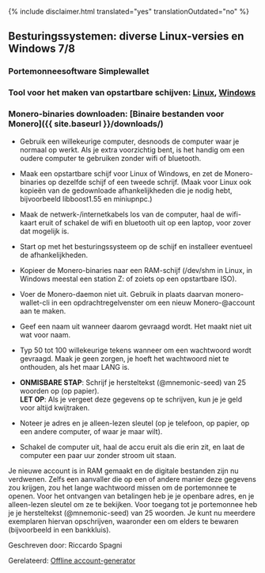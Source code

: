 {% include disclaimer.html translated="yes" translationOutdated="no" %}

## Besturingssystemen:  diverse Linux-versies en Windows 7/8

### Portemonneesoftware  Simplewallet

### Tool voor het maken van opstartbare schijven:  [Linux](http://www.pendrivelinux.com/),       [Windows](https://www.microsoft.com/en-us/download/windows-usb-dvd-download-tool)

### Monero-binaries downloaden:  [Binaire bestanden voor Monero]({{ site.baseurl }}/downloads/)

- Gebruik een willekeurige computer, desnoods de computer waar je normaal op werkt. Als je extra voorzichtig bent, is het handig om een oudere computer te gebruiken zonder wifi of bluetooth.

- Maak een opstartbare schijf voor Linux of Windows, en zet de Monero-binaries op dezelfde schijf of een tweede schrijf. (Maak voor Linux ook kopieën van de gedownloade afhankelijkheden die je nodig hebt, bijvoorbeeld libboost1.55 en miniupnpc.)

- Maak de netwerk-/internetkabels los van de computer, haal de wifi-kaart eruit of schakel de wifi en bluetooth uit op een laptop, voor zover dat mogelijk is.

- Start op met het besturingssysteem op de schijf en installeer eventueel de afhankelijkheden.

- Kopieer de Monero-binaries naar een RAM-schijf (/dev/shm in Linux, in Windows meestal een station Z: of zoiets op een opstartbare ISO).

- Voer de Monero-daemon niet uit. Gebruik in plaats daarvan monero-wallet-cli in een opdrachtregelvenster om een nieuw Monero-@account aan te maken.

- Geef een naam uit wanneer daarom gevraagd wordt. Het maakt niet uit wat voor naam.

- Typ 50 tot 100 willekeurige tekens wanneer om een wachtwoord wordt gevraagd. Maak je geen zorgen, je hoeft het wachtwoord niet te onthouden, als het maar LANG is.

- **ONMISBARE STAP**: Schrijf je hersteltekst (@mnemonic-seed) van 25 woorden op (op papier).  
**LET OP**:  Als je vergeet deze gegevens op te schrijven, kun je je geld voor altijd kwijtraken.

- Noteer je adres en je alleen-lezen sleutel (op je telefoon, op papier, op een andere computer, of waar je maar wilt).

- Schakel de computer uit, haal de accu eruit als die erin zit, en laat de computer een paar uur zonder stroom uit staan.

Je nieuwe account is in RAM gemaakt en de digitale bestanden zijn nu verdwenen. Zelfs een aanvaller die op een of andere manier deze gegevens zou krijgen, zou het lange wachtwoord missen om de portemonnee te openen. Voor het ontvangen van betalingen heb je je openbare adres, en je alleen-lezen sleutel om ze te bekijken. Voor toegang tot je portemonnee heb je je hersteltekst (@mnemonic-seed) van 25 woorden. Je kunt nu meerdere exemplaren hiervan opschrijven, waaronder een om elders te bewaren (bijvoorbeeld in een bankkluis).

Geschreven door:  Riccardo Spagni

Gerelateerd:  [Offline account-generator](http://moneroaddress.org/)

